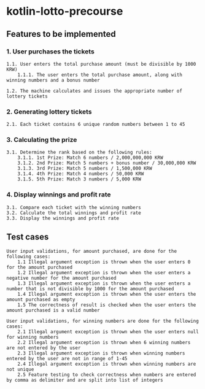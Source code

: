 # kotlin-lotto-precourse


## Features to be implemented

### 1. User purchases the tickets

	1.1. User enters the total purchase amount (must be divisible by 1000 KRW)
        1.1.1. The user enters the total purchase amount, along with winning numbers and a bonus number

	1.2. The machine calculates and issues the appropriate number of lottery tickets


### 2. Generating lottery tickets

	2.1. Each ticket contains 6 unique random numbers between 1 to 45


### 3.  Calculating the prize

	3.1. Determine the rank based on the following rules:
		3.1.1. 1st Prize: Match 6 numbers / 2,000,000,000 KRW
		3.1.2. 2nd Prize: Match 5 numbers + bonus number / 30,000,000 KRW
		3.1.3. 3rd Prize: Match 5 numbers / 1,500,000 KRW
		3.1.4. 4th Prize: Match 4 numbers / 50,000 KRW
		3.1.5. 5th Prize: Match 3 numbers / 5,000 KRW


### 4. Display winnings and profit rate

	3.1. Compare each ticket with the winning numbers
	3.2. Calculate the total winnings and profit rate
	3.3. Display the winnings and profit rate 
	
## Test cases
    User input validations, for amount purchased, are done for the following cases:
        1.1 Illegal argument exception is thrown when the user enters 0 for the amount purchased
        1.2 Illegal argument exception is thrown when the user enters a negative number for the amount purchased 
        1.3 Illegal argument exception is thrown when the user enters a number that is not divisible by 1000 for the amount purchased
        1.4 Illegal argument exception is thrown when the user enters the amount purchased as empty
        1.5 The correctness of result is checked when the user enters the amount purchased is a valid number
        
    User input validations, for winning numbers are done for the following cases: 
        2.1 Illegal argument exception is thrown when the user enters null for winning numbers
        2.2 Illegal argument exception is thrown when 6 winning numbers are not entered by the user
        2.3 Illegal argument exception is thrown when winning numbers entered by the user are not in range of 1-45
        2.4 Illegal argument exception is thrown when winning numbers are not unique
        2.5 Feature testing to check correctness when numbers are entered by comma as delimiter and are split into list of integers